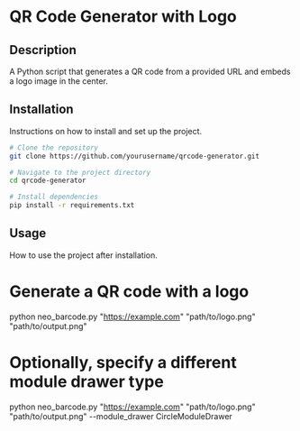 # QR Code Generator with Logo

## Description
A Python script that generates a QR code from a provided URL and embeds a logo image in the center.

## Installation
Instructions on how to install and set up the project.

```bash
# Clone the repository
git clone https://github.com/yourusername/qrcode-generator.git

# Navigate to the project directory
cd qrcode-generator

# Install dependencies
pip install -r requirements.txt
```

## Usage
How to use the project after installation.

# Generate a QR code with a logo
python neo_barcode.py "https://example.com" "path/to/logo.png" "path/to/output.png"

# Optionally, specify a different module drawer type
python neo_barcode.py "https://example.com" "path/to/logo.png" "path/to/output.png" --module_drawer CircleModuleDrawer